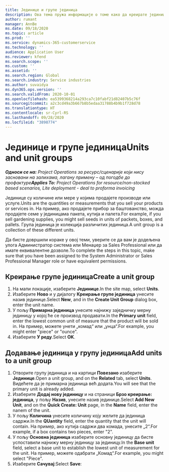 ```yaml
---
title: Јединице и групе јединица
description: Ова тема пружа информације о томе како да креирате јединице и групе јединица у систему Dynamics 365 Project Operations.
author: rumant
manager: AnnBe
ms.date: 09/18/2020
ms.topic: article
ms.prod: ''
ms.service: dynamics-365-customerservice
ms.technology: ''
audience: Application User
ms.reviewer: kfend
ms.search.scope: ''
ms.custom: ''
ms.assetid: ''
ms.search.region: Global
ms.search.industry: Service industries
ms.author: suvaidya
ms.dyn365.ops.version: ''
ms.search.validFrom: 2020-10-01
ms.openlocfilehash: ea5399368214a293ca7c10fabf21d82407b5c76f
ms.sourcegitcommit: a2c3cd49a3b667b8b5edaa31788b4b9b1f728d78
ms.translationtype: HT
ms.contentlocale: sr-Cyrl-RS
ms.lasthandoff: 09/28/2020
ms.locfileid: "3898774"
---
```

# <a name="units-and-unit-groups"></a><span data-ttu-id="17cfa-103">Јединице и групе јединица</span><span class="sxs-lookup"><span data-stu-id="17cfa-103">Units and unit groups</span></span>

<span data-ttu-id="17cfa-104">_**Односи се на:** Project Operations за ресурс/сценарије који нису засновани на залихама, лагану примену – од погодбе до профактуре_</span><span class="sxs-lookup"><span data-stu-id="17cfa-104">_**Applies To:** Project Operations for resource/non-stocked based scenarios, Lite deployment - deal to proforma invoicing_</span></span>

<span data-ttu-id="17cfa-105">Јединице су количине или мере у којима продајете производе или услуге.</span><span class="sxs-lookup"><span data-stu-id="17cfa-105">Units are the quantities or measurements that you sell your products or services in.</span></span> <span data-ttu-id="17cfa-106">На пример, ако продајете прибор за баштованство, можда продајете семе у јединицама пакета, кутија и палета.</span><span class="sxs-lookup"><span data-stu-id="17cfa-106">For example, if you sell gardening supplies, you might sell seeds in units of packets, boxes, and pallets.</span></span> <span data-ttu-id="17cfa-107">Група јединица је колекција различитих јединица.</span><span class="sxs-lookup"><span data-stu-id="17cfa-107">A unit group is a collection of these different units.</span></span>

<span data-ttu-id="17cfa-108">Да бисте довршили кораке у овој теми, уверите се да вам је додељена улога Администратор система или Менаџер за Sales Professional или да имате еквивалентне дозволе.</span><span class="sxs-lookup"><span data-stu-id="17cfa-108">To complete the steps in this topic, make sure that you have been assigned to the System Administrator or Sales Professional Manager role or have equivalent permissions.</span></span>

## <a name="create-a-unit-group"></a><span data-ttu-id="17cfa-109">Креирање групе јединица</span><span class="sxs-lookup"><span data-stu-id="17cfa-109">Create a unit group</span></span>

1. <span data-ttu-id="17cfa-110">На мапи локације, изаберите **Јединице**.</span><span class="sxs-lookup"><span data-stu-id="17cfa-110">In the site map, select **Units**.</span></span>
2. <span data-ttu-id="17cfa-111">Изаберите **Ново** и у дијалогу **Креирање групе јединица** унесите назив јединице.</span><span class="sxs-lookup"><span data-stu-id="17cfa-111">Select **New**, and in the **Create Unit Group** dialog box, enter the unit name.</span></span>
3. <span data-ttu-id="17cfa-112">У пољу **Примарна јединица** унесите најнижу заједничку мерну јединицу у којој ће се производ продавати.</span><span class="sxs-lookup"><span data-stu-id="17cfa-112">In the **Primary unit** field, enter the lowest common unit of measure that the product will be sold in.</span></span> <span data-ttu-id="17cfa-113">На пример, можете унети „комад“ или „унца“.</span><span class="sxs-lookup"><span data-stu-id="17cfa-113">For example, you might enter "piece" or "ounce".</span></span>
4. <span data-ttu-id="17cfa-114">Изаберите **У реду**.</span><span class="sxs-lookup"><span data-stu-id="17cfa-114">Select **OK**.</span></span>

## <a name="add-units-to-a-unit-group"></a><span data-ttu-id="17cfa-115">Додавање јединица у групу јединица</span><span class="sxs-lookup"><span data-stu-id="17cfa-115">Add units to a unit group</span></span>

1. <span data-ttu-id="17cfa-116">Отворите групу јединица и на картици **Повезано** изаберите **Јединице**.</span><span class="sxs-lookup"><span data-stu-id="17cfa-116">Open a unit group, and on the **Related** tab, select **Units**.</span></span> <span data-ttu-id="17cfa-117">Видећете да је примарна јединица већ додата.</span><span class="sxs-lookup"><span data-stu-id="17cfa-117">You will see that the primary unit is already added.</span></span>
2. <span data-ttu-id="17cfa-118">Изаберите **Додај нову јединицу** и на страници **Брзо креирање: јединица**, у пољу **Назив**, унесите назив јединице.</span><span class="sxs-lookup"><span data-stu-id="17cfa-118">Select **Add New Unit**, and on the **Quick Create: Unit** page, in the **Name** field, enter the nanem of the unit.</span></span>
3. <span data-ttu-id="17cfa-119">У пољу **Количина** унесите количину коју желите да јединица садржи.</span><span class="sxs-lookup"><span data-stu-id="17cfa-119">In the **QUantity** field, enter the quantity that the unit will contain.</span></span> <span data-ttu-id="17cfa-120">На пример, ако кутија садржи два комада, унесите „2“.</span><span class="sxs-lookup"><span data-stu-id="17cfa-120">For example, if a box contains two pieces, enter "2".</span></span> 
4. <span data-ttu-id="17cfa-121">У пољу **Основна јединица** изаберите основну јединицу да бисте успоставили најнижу мерну јединицу за јединицу.</span><span class="sxs-lookup"><span data-stu-id="17cfa-121">In the **Base unit** field, select a base unit to establish the lowest unit of measurement for the unit.</span></span> <span data-ttu-id="17cfa-122">На пример, можете одабрати „Комад“.</span><span class="sxs-lookup"><span data-stu-id="17cfa-122">For example, you might select "Piece".</span></span>
5. <span data-ttu-id="17cfa-123">Изаберите **Сачувај**:</span><span class="sxs-lookup"><span data-stu-id="17cfa-123">Select **Save**:</span></span>
